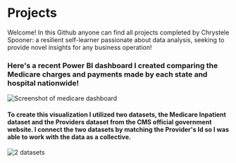 # Projects

Welcome! In this Github anyone can find all projects completed by Chrystele Spooner: a resilient self-learner passionate about data analysis, seeking to provide novel insights for any business operation!

### Here's a recent Power BI dashboard I created comparing the Medicare charges and payments made by each state and hospital nationwide!
![Screenshot of medicare dashboard](https://user-images.githubusercontent.com/94492331/173665654-216e6384-5d19-43de-8a90-5d8f586c3c22.jpg)

#### To create this visualization I utilized two datasets, the Medicare Inpatient dataset and the Providers dataset from the CMS official government website. I connect the two datasets by matching the Provider's Id so I was able to work with the data as a collective.
![2 datasets](https://user-images.githubusercontent.com/94492331/173911859-acd3e215-790f-4e82-ba63-056460ec295a.jpg)
